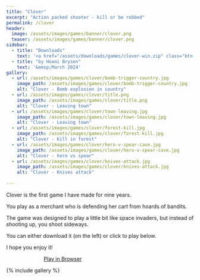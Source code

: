 ```yaml
---
title: "Clover"
excerpt: "Action packed shooter - kill or be robbed"
permalink: /clover
header:
  image: /assets/images/games/banner/clover.png
  teaser: /assets/images/games/banner/clover.png
sidebar:
  - title: "Downloads"
    text: '<a href="/assets/downloads/games/clover-win.zip" class="btn btn--primary download-btn"><img src="/assets/icons/windows.svg" class="download-svg"/>Windows</a> <br><br>  <a href="/assets/downloads/games/clover-ubuntu.zip" class="btn btn--primary download-btn"><img src="/assets/icons/ubuntu.svg" class="download-svg"/>Ubuntu</a>'
  - title: "by Hoani Bryson"
    text: '&emsp;March 2024'
gallery:
  - url: /assets/images/games/clover/bomb-trigger-country.jpg
    image_path: /assets/images/games/clover/bomb-trigger-country.jpg
    alt: "Clover - Bomb explosion in country"
  - url: /assets/images/games/clover/title.png
    image_path: /assets/images/games/clover/title.png
    alt: "Clover - Leaving town"
  - url: /assets/images/games/clover/town-leaving.jpg
    image_path: /assets/images/games/clover/town-leaving.jpg
    alt: "Clover - Leaving town"
  - url: /assets/images/games/clover/forest-kill.jpg
    image_path: /assets/images/games/clover/forest-kill.jpg
    alt: "Clover - Kill in forest"
  - url: /assets/images/games/clover/hero-v-spear-cave.jpg
    image_path: /assets/images/games/clover/hero-v-spear-cave.jpg
    alt: "Clover - hero vs spear"
  - url: /assets/images/games/clover/knives-attack.jpg
    image_path: /assets/images/games/clover/knives-attack.jpg
    alt: "Clover - Knives attack"
  
---
```


Clover is the first game I have made for nine years.

You play as a merchant who is defending her cart from hoards of bandits.

The game was designed to play a little bit like space invaders, but instead of shooting up, you shoot sideways.

You can either download it (on the left) or click to play below.

I hope you enjoy it!

<a href="/play/clover/" class="btn btn--primary" style="margin-left:20%;width:60%">Play in Browser</a>

{% include gallery %}
